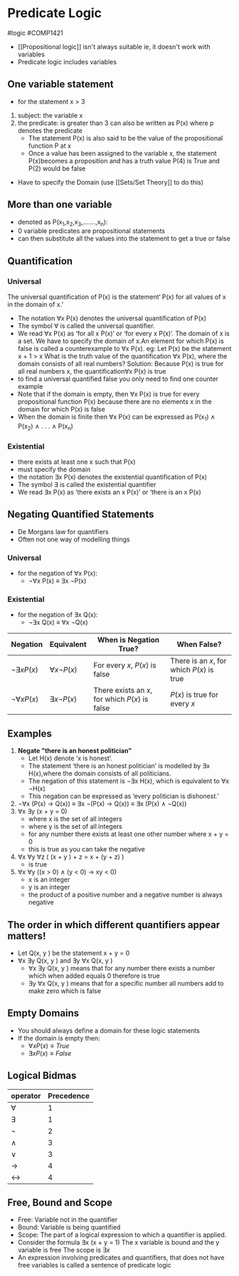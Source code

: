 # Predicate Logic
#logic #COMP1421 
- [[Propositional logic]] isn't always suitable ie, it doesn't work with variables
- Predicate logic includes variables
## One variable statement
- for the statement x > 3
1. subject: the variable x
2. the predicate: is greater than 3
	can also be written as P(x) where p denotes the predicate
	- The statement P(x) is also said to be the value of the propositional function P at x
	- Once a value has been assigned to the variable x, the statement P(x)becomes a proposition and has a truth value
	P(4) is True and P(2) would be false
- Have to specify the Domain (use [[Sets/Set Theory]] to do this)

## More than one variable
- denoted as P(x<sub>1</sub>,x<sub>2</sub>,x<sub>3</sub>,.......,x<sub>n</sub>):
- 0 variable predicates are propositional statements
- can then substitute all the values into the statement to get a true or false

## Quantification
### Universal
The universal quantification of P(x) is the statement‘
	P(x) for all values of x in the domain of x.’
- The notation ∀x P(x) denotes the universal quantification of P(x)
- The symbol ∀ is called the universal quantifier.
- We read ∀x P(x) as ‘for all x P(x)’ or ‘for every x P(x)’.
The domain of x is a set. We have to specify the domain of x.An element for which P(x) is false is called a counterexample to ∀x P(x).
	eg: Let P(x) be the statement x + 1 > x
	What is the truth value of the quantification ∀x P(x), where the domain consists of all real numbers?
	Solution: Because P(x) is true for all real numbers x, the quantification∀x P(x) is true
- to find a universal quantified false you only need to find one counter example
- Note that if the domain is empty, then ∀x P(x) is true for every propositional function P(x) because there are no elements x in the domain for which P(x) is false
- When the domain is finite then ∀x P(x) can be expressed as P(x<sub>1</sub>) ∧ P(x<sub>2</sub>) ∧ . . . ∧ P(x<sub>n</sub>)
### Existential
- there exists at least one x such that P(x)
- must specify the domain
- the notation ∃x P(x) denotes the existential quantification of P(x)
- The symbol ∃ is called the existential quantifier
- We read ∃x P(x) as ‘there exists an x P(x)’ or ‘there is an x P(x)

## Negating Quantified Statements
- De Morgans law for quantifiers
- Often not one way of modelling things
### Universal
- for the negation of ∀x P(x):
	- ¬∀x P(x) ≡ ∃x ¬P(x)
### Existential
- for the negation of ∃x Q(x):
	- ¬∃x Q(x) ≡ ∀x ¬Q(x)

| Negation | Equivalent | When is Negation True? | When False? |
| ---- | ---- | ---- | ---- |
| $¬∃xP(x)$ | $∀x¬P(x)$ | For every $x$, $P(x)$ is false | There is an $x$, for which $P(x)$ is true |
| $¬∀x P(x)$ | $∃x ¬P(x)$ | There exists an $x$, for which $P(x)$ is false | $P(x)$ is true for every $x$ |

## Examples
1. **Negate "there is an honest politician"**
	- Let H(x) denote ‘x is honest’.
	- The statement ‘there is an honest politician’ is modelled by ∃x H(x),where the domain consists of all politicians.
	- The negation of this statement is ¬∃x H(x), which is equivalent to ∀x ¬H(x)
	- This negation can be expressed as ‘every politician is dishonest.’
2. ¬∀x (P(x) → Q(x)) $\equiv$ ∃x ¬(P(x) → Q(x)) $\equiv$ ∃x (P(x) ∧ ¬Q(x))
3. ∀x ∃y (x + y = 0)
	- where x is the set of all integers
	- where y is the set of all integers
	- for any number there exists at least one other number where x + y = 0
	- this is true as you can take the negative
4. ∀x ∀y ∀z ( (x + y ) + z = x + (y + z) )
	- is true
5. ∀x ∀y ((x > 0) ∧ (y < 0) → xy < 0)
	- x is an integer
	- y is an integer
	- the product of a positive number and a negative number is always negative

## The order in which different quantifiers appear matters!
- Let Q(x, y ) be the statement x + y = 0
-   ∀x ∃y Q(x, y )    and    ∃y ∀x Q(x, y ) 
	- ∀x ∃y Q(x, y ) means that for any number there exists a number which when added equals 0 therefore is true
	- ∃y ∀x Q(x, y ) means that for a specific number all numbers add to make zero which is false

## Empty Domains
- You should always define a domain for these logic statements
- If the domain is empty then:
	- $\forall x P(x)\equiv True$
	- $\exists x P(x) \equiv False$
 
## Logical Bidmas
| operator  | Precedence |
| --------- | ---------- |
| $\forall$ | 1          |
| $\exists$ | 1          |
| ¬         | 2          |
| $\wedge$  | 3          |
| $\vee$    | 3          |
| ->        | 4          |
| <->       | 4          |

## Free, Bound and Scope
- Free: Variable not in the quantifier 
- Bound: Variable is being quantified
- Scope: The part of a logical expression to which a quantifier is applied.
- Consider the formula ∃x (x + y = 1)
	The x variable is bound and the y variable is free
	The scope is $\exists x$
- An expression involving predicates and quantifiers, that does not have free variables is called a sentence of predicate logic